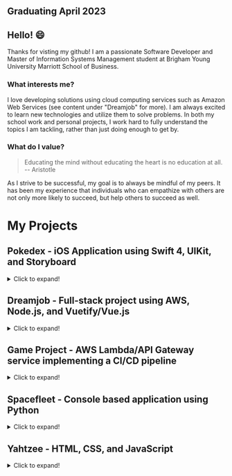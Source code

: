 ## Graduating April 2023

## Hello! 😄

Thanks for visting my github! I am a passionate Software Developer and Master of Information Systems Management student at Brigham Young University Marriott School of Business.

### What interests me?
I love developing solutions using cloud computing services such as Amazon Web Services (see content under "Dreamjob" for more). I am always excited to learn new technologies and utilize them to solve problems. In both my school work and personal projects, I work hard to fully understand the topics I am tackling, rather than just doing enough to get by.

### What do I value?
> Educating the mind without educating the heart is no education at all.
> -- Aristotle

As I strive to be successful, my goal is to always be mindful of my peers. It has been my experience that individuals who can empathize with others are not only more likely to succeed, but help others to succeed as well.

# My Projects

## Pokedex - iOS Application using Swift 4, UIKit, and Storyboard

<details>
<summary>Click to expand!</summary>

### Summary:
Over winter break at the end of 2021, I developed a "Pokedex" application that is completely usable offline. The application allows the user to browse a list of 151 pokemon, search the list, tap on a pokemon to see more details, as well as the ability to search a list of moves for each pokemon. In order to gather the data, I wrote a python script to pull data from the pokeapi, and in the same script saved the data to a SQLite database for use in the iOS application.
  
**Repo**: https://github.com/justintlaw/Pokedex
</details>

## Dreamjob - Full-stack project using AWS, Node.js, and Vuetify/Vue.js

<details>
<summary>Click to expand!</summary>

### Summary:
Over the summer of 2021, I architectured and developed a full-stack project to increase my skills in a variety of areas. This has culminated in the "dreamjob" project, which is a web app that allows the user to save jobs on the website, as well as make a "timeline" of their career using those jobs to visualize how their career could look like. The webapp is optimized for both desktop and mobile (with more extensive testing done on Windows and iOS).

### The Stack:
Each stack is deployed individually using the AWS CDK in a "deploy" folder.

**Front-end**: HTML, CSS, JavaScript, Vue.js, Vuetify

**Back-end**: Node.js running on a docker container connected to a MySQL database (Objection.js was used as an ORM for a "model-first" approach to the database)

**Infrastructure**: Built on AWS. Almost all of the infrastructure was developed using the Typescript AWS CDK.

- S3/Cloudfront (For static hosting of the site)
- Cognito (For registering users)
- ECS/Fargate (For the Node.js container)
- Application Load Balancer (To handle load balancing for the fargate tasks)
- API Gateway (To enable calls to endpoints on the backend container)
- VPC (For separating services into public and private subnets)
- Amazon RDS (For the MySQL database)
- Other miscellaneous services to support the stack (Secrets Manager, Lambda, etc.)
  
### Infrastructure Diagram
  <details>
  <summary>Click to reveal!</summary>
    <p>A high level overview of the infrastructure supporting the web application.</p>
    <img src="dreamjob_diagram.jpg" />
  </details>

### Related Repos:

- Frontend: https://github.com/justintlaw/dreamjob
- API: https://github.com/justintlaw/dreamjob-api
- Database: https://github.com/justintlaw/dreamjob-db
</details>

## Game Project - AWS Lambda/API Gateway service implementing a CI/CD pipeline
<details>
  <summary>Click to expand!</summary>
  
  ### Summary:
  This was a short project that I completed over a few days in Fall 2021. It's main purpose was to learn how to implement a basic CI/CD pipeline through AWS. As time permits, more may be added such as automated testing of the API in the CI/CD pipeline. The API is written in Node.js and uses a DynamoDB table as the database. Infrastructure was written as code using the AWS CDK.
  
**Repo**: https://github.com/justintlaw/game-project
</details>

## Spacefleet - Console based application using Python

<details>
<summary>Click to expand!</summary>

### Summary:
I completed this project Fall 2020. It's purpose was to learn more of Python, and to use a variety of data structures in a console based application. The project is a simple game where the user manages their space fleet and sends it on cargo missions. A fleet can be attacked, and the majority of the programming for the project focused on the battle simulation that happens in the console using some formatting and loading bars to show the status of each fleet. Primarily the simulator uses a queue to process the guns of each ship so that they are all able to fire once during an iteration.

It should be noted that while the battle simulator and some other features work, the project is not finished as I stopped once I was satisifed with what I had learned.

**Repo**: https://github.com/justintlaw/SpaceFleet
</details>

## Yahtzee - HTML, CSS, and JavaScript

<details>
  <summary>Click to expand!</summary>
  
  ### Summary:
  This was a small project that I completed during my introductory programming class before being officially accepted into the BYU Information Systems program. I took an assignment to generate some numbers/text for a "yahtzee" game that would calculate the number of rolls until 6 of the same number are rolled and expanded on it by adding images, sounds, and some basic animations. While it is a simple application, I especially enjoyed using JavaScript to make the die images spin and change number until they landed on the desired output. NOTE: This page has not been optimized for mobile.
  
  **Repo**: https://github.com/justintlaw/justintlaw.github.io

  **Live URL**: https://justintlaw.github.io/yahtzee.html
<!--
**justintlaw/justintlaw** is a ✨ _special_ ✨ repository because its `README.md` (this file) appears on your GitHub profile.

Here are some ideas to get you started:

- 🔭 I’m currently working on ...
- 🌱 I’m currently learning ...
- 👯 I’m looking to collaborate on ...
- 🤔 I’m looking for help with ...
- 💬 Ask me about ...
- 📫 How to reach me: ...
- 😄 Pronouns: ...
- ⚡ Fun fact: ...
-->
